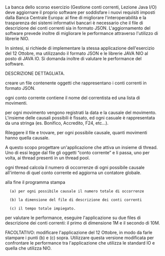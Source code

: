 La banca dello scorso esercizio (Gestione conti correnti, Lezione Java I/O) deve aggiornare il proprio software per soddisfare i nuovi requisiti imposti dalla Banca Centrale Europa: al fine di migliorare l'interoperabilità e la trasparenza dei sistemi informativi bancari è necessario che il file di descrizione dei conti correnti sia in formato JSON. L'aggiornamento del software prevede inoltre di migliorare le performance attraverso l'utilizzo di librerie NIO.

In sintesi, si richiede di implementare la stessa applicazione dell'esercizio del 12 Ottobre, ma utilizzando il formato JSON e le librerie JAVA NIO al posto di JAVA IO. Si domanda inoltre di valutare le performance del software.

DESCRIZIONE DETTAGLIATA.

creare un file contenente oggetti che rappresentano i conti correnti in formato JSON.

ogni conto corrente contiene il nome del correntista ed una lista di movimenti.

per ogni movimento vengono registrati la data e la causale del movimento. L'insieme delle causali possibili è fissato, ed ogni casuale è rappresentata da una stringa (es. Bonifico, Accredito, F24, etc...).

Rileggere il file e trovare, per ogni possibile causale, quanti movimenti hanno quella causale.



A questo scopo progettare un'applicazione che attiva un insieme di thread. Uno di essi legge dal file gli oggetti “conto corrente” e li passa, uno per volta, ai thread presenti in un thread pool.

ogni thread calcola il numero di occorrenze di ogni possibile causale all'interno di quel conto corrente ed aggiorna un contatore globale.

alla fine il programma stampa

      (a) per ogni possibile causale il numero totale di occorrenze

      (b) la dimensione del file di descrizione dei conti correnti

      (c) il tempo totale impiegato.

per valutare le performance, eseguire l'applicazione su due files di descrizione dei conti correnti: il primo di dimensione 1M e il secondo di 10M.

FACOLTATIVO: modificare l'applicazione del 12 Ottobre, in modo da farle stampare i punti (b) e (c) sopra. Utilizzare questa versione modificata per confrontare le performance tra l'applicazione che utilizza le standard IO e quella che utilizza NIO.
